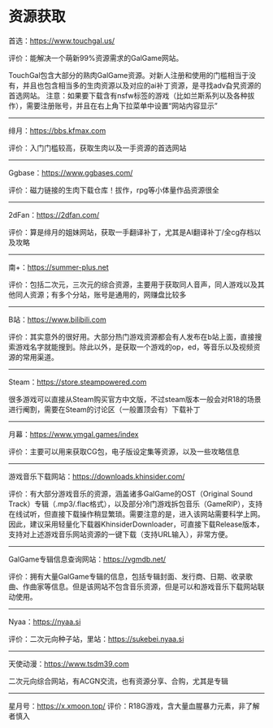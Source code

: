 # 资源获取
首选：https://www.touchgal.us/

评价：能解决一个萌新99%资源需求的GalGame网站。

TouchGal包含大部分的熟肉GalGame资源。对新人注册和使用的门槛相当于没有，并且也包含相当多的生肉资源以及对应的ai补丁资源，是寻找adv旮旯资源的首选网站。
注意：如果要下载含有nsfw标签的游戏（比如兰斯系列以及各种拔作），需要注册账号，并且在右上角下拉菜单中设置“网站内容显示”
 
***
绯月：https://bbs.kfmax.com

评价：入门门槛较高，获取生肉以及一手资源的首选网站
***
Ggbase：https://www.ggbases.com/

评价：磁力链接的生肉下载仓库！拔作，rpg等小体量作品资源很全
***
2dFan：https://2dfan.com/

评价：算是绯月的姐妹网站，获取一手翻译补丁，尤其是AI翻译补丁/全cg存档以及攻略
***
南+：https://summer-plus.net

评价：包括二次元，三次元的综合资源，主要用于获取同人音声，同人游戏以及其他同人资源；有多个分站，账号是通用的，网赚盘比较多
***
B站：https://www.bilibili.com

评价：其实意外的很好用。大部分热门游戏资源都会有人发布在b站上面，直接搜索游戏名字就能搜到。除此以外，是获取一个游戏的op，ed，等音乐以及视频资源的常用渠道。
***
Steam：https://store.steampowered.com

很多游戏可以直接从Steam购买官方中文版，不过steam版本一般会对R18的场景进行阉割，需要在Steam的讨论区（一般置顶会有）下载补丁
***
月幕：https://www.ymgal.games/index

评价：主要可以用来获取CG包，电子版设定集等资源，以及一些攻略信息
***
游戏音乐下载网站：https://downloads.khinsider.com/

评价：有大部分游戏音乐的资源，涵盖诸多GalGame的OST（Original Sound Track）专辑（.mp3/.flac格式），以及部分冷门游戏拆包音乐（GameRIP），支持在线试听，但直接下载操作稍显繁琐。需要注意的是，进入该网站需要科学上网。
因此，建议采用轻量化下载器KhinsiderDownloader，可直接下载Release版本，支持对上述游戏音乐网站资源的一键下载（支持URL输入），非常方便。
***
GalGame专辑信息查询网站：https://vgmdb.net/

评价：拥有大量GalGame专辑的信息，包括专辑封面、发行商、日期、收录歌曲、作曲家等信息。但是该网站不包含音乐资源，但是可以和游戏音乐下载网站联动使用。
***
Nyaa：https://nyaa.si

评价：二次元向种子站，里站：https://sukebei.nyaa.si
***
天使动漫：https://www.tsdm39.com

二次元向综合网站，有ACGN交流，也有资源分享、合购，尤其是专辑
***
星月号：https://x.xmoon.top/
评价：R18G游戏，含大量血腥暴力元素，非了解者慎入
